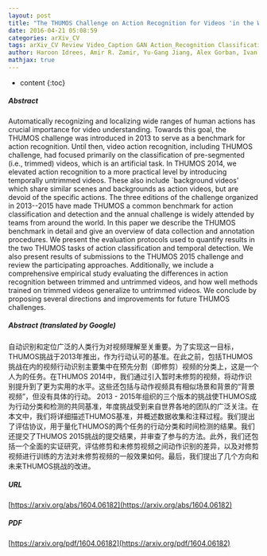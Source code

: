 ```yaml
---
layout: post
title: "The THUMOS Challenge on Action Recognition for Videos 'in the Wild'"
date: 2016-04-21 05:08:59
categories: arXiv_CV
tags: arXiv_CV Review Video_Caption GAN Action_Recognition Classification Detection Recognition
author: Haroon Idrees, Amir R. Zamir, Yu-Gang Jiang, Alex Gorban, Ivan Laptev, Rahul Sukthankar, Mubarak Shah
mathjax: true
---
```


* content
{:toc}

##### Abstract
Automatically recognizing and localizing wide ranges of human actions has crucial importance for video understanding. Towards this goal, the THUMOS challenge was introduced in 2013 to serve as a benchmark for action recognition. Until then, video action recognition, including THUMOS challenge, had focused primarily on the classification of pre-segmented (i.e., trimmed) videos, which is an artificial task. In THUMOS 2014, we elevated action recognition to a more practical level by introducing temporally untrimmed videos. These also include `background videos' which share similar scenes and backgrounds as action videos, but are devoid of the specific actions. The three editions of the challenge organized in 2013--2015 have made THUMOS a common benchmark for action classification and detection and the annual challenge is widely attended by teams from around the world. In this paper we describe the THUMOS benchmark in detail and give an overview of data collection and annotation procedures. We present the evaluation protocols used to quantify results in the two THUMOS tasks of action classification and temporal detection. We also present results of submissions to the THUMOS 2015 challenge and review the participating approaches. Additionally, we include a comprehensive empirical study evaluating the differences in action recognition between trimmed and untrimmed videos, and how well methods trained on trimmed videos generalize to untrimmed videos. We conclude by proposing several directions and improvements for future THUMOS challenges.

##### Abstract (translated by Google)
自动识别和定位广泛的人类行为对视频理解至关重要。为了实现这一目标，THUMOS挑战于2013年推出，作为行动认可的基准。在此之前，包括THUMOS挑战在内的视频行动识别主要集中在预先分割（即修剪）视频的分类上，这是一个人为的任务。在THUMOS 2014中，我们通过引入暂时未修剪的视频，将动作识别提升到了更为实用的水平。这些还包括与动作视频具有相似场景和背景的“背景视频”，但没有具体的行动。 2013  -  2015年组织的三个版本的挑战使THUMOS成为行动分类和检测的共同基准，年度挑战受到来自世界各地的团队的广泛关注。在本文中，我们将详细描述THUMOS基准，并概述数据收集和注释过程。我们提出了评估协议，用于量化THUMOS的两个任务的行动分类和时间检测的结果。我们还提交了THUMOS 2015挑战的提交结果，并审查了参与的方法。此外，我们还包括一个全面的实证研究，评估修剪和未修剪视频之间动作识别的差异，以及对修剪视频进行训练的方法对未修剪视频的一般效果如何。最后，我们提出了几个方向和未来THUMOS挑战的改进。

##### URL
[https://arxiv.org/abs/1604.06182](https://arxiv.org/abs/1604.06182)

##### PDF
[https://arxiv.org/pdf/1604.06182](https://arxiv.org/pdf/1604.06182)

